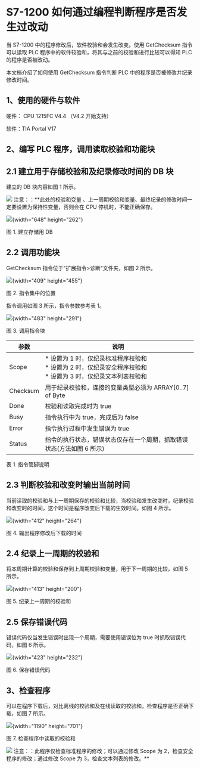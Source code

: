 # S7-1200 如何通过编程判断程序是否发生过改动

当 S7-1200 中的程序修改后，软件校验和会发生改变。使用 GetChecksum
指令可以读取 PLC 程序中的软件较验和，将其与之前的校验和进行比较可以得知
PLC 的程序是否被改动。

本文档介绍了如何使用 GetChecksum 指令判断 PLC
中的程序是否被修改并纪录修改时间。

## 1、使用的硬件与软件

硬件： CPU 1215FC V4.4 （V4.2 开始支持）

软件：TIA Portal V17

## 2、编写 PLC 程序，调用读取校验和功能块

## 2.1 建立用于存储校验和及纪录修改时间的 DB 块

建立的 DB 块内容如图 1 所示。

![](images/4.gif) 注意：：**此处的校验和变量
、上一周期校验和变量、最终纪录的修改时间一定要设置为保持性变量，否则会在
CPU 停机时，不能正确保存。

![](images/02-01.png){width="648" height="262"}

图 1. 建立存储用 DB

## 2.2 调用功能块

GetChecksum 指令位于"扩展指令\>诊断"文件夹，如图 2 所示。

![](images/02-02.png){width="409" height="455"}

图 2. 指令集中的位置

指令调用如图 3 所示，指令参数参考表 1。

![](images/02-03.png){width="483" height="291"}

图 3. 调用指令块

| 参数  | 说明  |
| --- | --- |
| Scope | * 设置为 1 时，仅纪录标准程序校验和<br>* 设置为 2 时，仅纪录安全程序校验和<br>* 设置为 3 时，仅纪录文本列表校验和 |
| Checksum | 用于纪录校验和，连接的变量类型必须为 ARRAY\[0..7\] of Byte |
| Done | 校验和读取完成时为 true |
| Busy | 指令执行中为 true，完成后为 false |
| Error | 指令执行过程中发生错误为 true |
| Status | 指令的执行状态，错误状态仅存在一个周期，抓取错误状态(方法如图 6 所示) |

表 1. 指令管脚说明

## 2.3 判断校验和改变时输出当前时间

当前读取的校验和与上一周期保存的校验和比较，当校验和发生改变时，纪录校验和改变时的时间，这个时间是程序改变后下载的生效时间。如图
4 所示。

![](images/02-04.png){width="412" height="264"}

图 4. 输出程序修改后下载的时间

## 2.4 纪录上一周期的校验和

将本周期计算的校验和保存到上周期校验和变量，用于下一周期的比较，如图 5
所示。

![](images/02-05.png){width="413" height="200"}

图 5. 纪录上一周期的校验和

## 2.5 保存错误代码

错误代码仅当发生错误时出现一个周期，需要使用错误位为 true
时抓取错误代码，如图 6 所示。

![](images/02-06.png){width="423" height="232"}

图 6. 保存错误代码

## 3、检查程序

可以在程序下载后，对比离线的校验和及在线读取的校验和，检查程序是否正确下载，如图
7 所示。

![](images/02-07.png){width="1190" height="701"}

图 7. 检查程序中读取的校验和

![](images/4.gif) 注意：：此程序仅检查标准程序的修改；可以通过修改 Scope 为
2，检查安全程序的修改；通过修改 Scope 为 3，检查文本列表的修改。**
